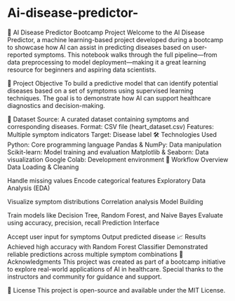 # Ai-disease-predictor-
🧠 AI Disease Predictor Bootcamp Project
Welcome to the AI Disease Predictor, a machine learning-based project developed during a bootcamp to showcase how AI can assist in predicting diseases based on user-reported symptoms. This notebook walks through the full pipeline—from data preprocessing to model deployment—making it a great learning resource for beginners and aspiring data scientists.

📌 Project Objective
To build a predictive model that can identify potential diseases based on a set of symptoms using supervised learning techniques. The goal is to demonstrate how AI can support healthcare diagnostics and decision-making.

🧪 Dataset
Source: A curated dataset containing symptoms and corresponding diseases.
Format: CSV file (heart_dataset.csv)
Features: Multiple symptom indicators
Target: Disease label
🛠️ Technologies Used
Python: Core programming language
Pandas & NumPy: Data manipulation
Scikit-learn: Model training and evaluation
Matplotlib & Seaborn: Data visualization
Google Colab: Development environment
🚀 Workflow Overview
Data Loading & Cleaning

Handle missing values
Encode categorical features
Exploratory Data Analysis (EDA)

Visualize symptom distributions
Correlation analysis
Model Building

Train models like Decision Tree, Random Forest, and Naive Bayes
Evaluate using accuracy, precision, recall
Prediction Interface

Accept user input for symptoms
Output predicted disease
📈 Results
Achieved high accuracy with Random Forest Classifier
Demonstrated reliable predictions across multiple symptom combinations
🤝 Acknowledgments
This project was created as part of a bootcamp initiative to explore real-world applications of AI in healthcare. Special thanks to the instructors and community for guidance and support.

📜 License
This project is open-source and available under the MIT License.
